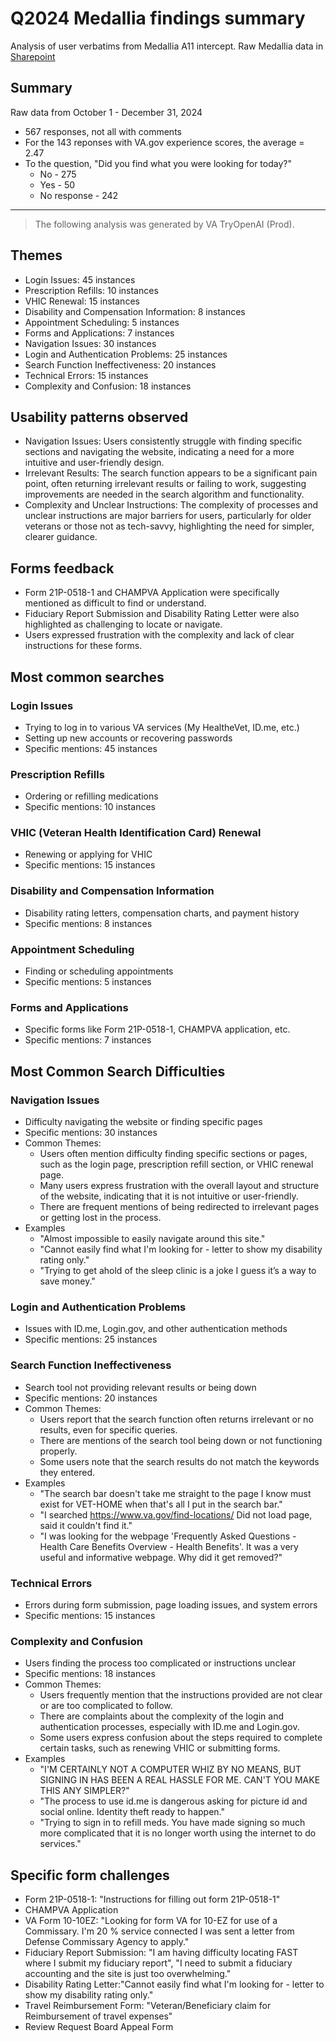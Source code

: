 # Q2024 Medallia findings summary

Analysis of user verbatims from Medallia A11 intercept. Raw Medallia data in [Sharepoint](https://dvagov-my.sharepoint.com/:x:/r/personal/suzanne_middaugh_va_gov/_layouts/15/Doc.aspx?sourcedoc=%7B28b1a61b-70d7-47ac-8bb0-e8949cf5d9d7%7D&action=edit&wdinitialsession=365dea12-c9da-79f5-9931-792910d4c9d9&wdrldsc=2&wdrldc=1&wdrldr=ReloadInEditMode%2CTransitionNonMetro%2COnSaveAsWebMet)

## Summary
Raw data from October 1 - December 31, 2024
- 567 responses, not all with comments
- For the 143 reponses with VA.gov experience scores, the average = 2.47
- To the question, "Did you find what you were looking for today?"
  - No - 275
  - Yes - 50
  - No response - 242

 ---
 > The following analysis was generated by VA TryOpenAI (Prod).

## Themes
- Login Issues: 45 instances
- Prescription Refills: 10 instances
- VHIC Renewal: 15 instances
- Disability and Compensation Information: 8 instances
- Appointment Scheduling: 5 instances
- Forms and Applications: 7 instances
- Navigation Issues: 30 instances
- Login and Authentication Problems: 25 instances
- Search Function Ineffectiveness: 20 instances
- Technical Errors: 15 instances
- Complexity and Confusion: 18 instances

## Usability patterns observed
- Navigation Issues: Users consistently struggle with finding specific sections and navigating the website, indicating a need for a more intuitive and user-friendly design.
- Irrelevant Results: The search function appears to be a significant pain point, often returning irrelevant results or failing to work, suggesting improvements are needed in the search algorithm and functionality.
- Complexity and Unclear Instructions: The complexity of processes and unclear instructions are major barriers for users, particularly for older veterans or those not as tech-savvy, highlighting the need for simpler, clearer guidance.

## Forms feedback
- Form 21P-0518-1 and CHAMPVA Application were specifically mentioned as difficult to find or understand.
- Fiduciary Report Submission and Disability Rating Letter were also highlighted as challenging to locate or navigate.
- Users expressed frustration with the complexity and lack of clear instructions for these forms.

## Most common searches

### Login Issues
- Trying to log in to various VA services (My HealtheVet, ID.me, etc.)
- Setting up new accounts or recovering passwords
- Specific mentions: 45 instances

### Prescription Refills
- Ordering or refilling medications
- Specific mentions: 10 instances

### VHIC (Veteran Health Identification Card) Renewal
- Renewing or applying for VHIC
- Specific mentions: 15 instances

### Disability and Compensation Information
- Disability rating letters, compensation charts, and payment history
- Specific mentions: 8 instances

### Appointment Scheduling
- Finding or scheduling appointments
- Specific mentions: 5 instances

### Forms and Applications
- Specific forms like Form 21P-0518-1, CHAMPVA application, etc.
- Specific mentions: 7 instances

## Most Common Search Difficulties

### Navigation Issues
- Difficulty navigating the website or finding specific pages
- Specific mentions: 30 instances
- Common Themes:
  - Users often mention difficulty finding specific sections or pages, such as the login page, prescription refill section, or VHIC renewal page.
  - Many users express frustration with the overall layout and structure of the website, indicating that it is not intuitive or user-friendly.
  - There are frequent mentions of being redirected to irrelevant pages or getting lost in the process.
- Examples
  - "Almost impossible to easily navigate around this site."
  - "Cannot easily find what I'm looking for - letter to show my disability rating only."
  - "Trying to get ahold of the sleep clinic is a joke I guess it’s a way to save money."

### Login and Authentication Problems
- Issues with ID.me, Login.gov, and other authentication methods
- Specific mentions: 25 instances

### Search Function Ineffectiveness
- Search tool not providing relevant results or being down
- Specific mentions: 20 instances
- Common Themes:
  - Users report that the search function often returns irrelevant or no results, even for specific queries.
  - There are mentions of the search tool being down or not functioning properly.
  - Some users note that the search results do not match the keywords they entered.
- Examples
  - "The search bar doesn't take me straight to the page I know must exist for VET-HOME when that's all I put in the search bar."
  - "I searched https://www.va.gov/find-locations/ Did not load page, said it couldn't find it."
  - "I was looking for the webpage 'Frequently Asked Questions - Health Care Benefits Overview - Health Benefits'. It was a very useful and informative webpage. Why did it get removed?"

### Technical Errors
- Errors during form submission, page loading issues, and system errors
- Specific mentions: 15 instances

### Complexity and Confusion
- Users finding the process too complicated or instructions unclear
- Specific mentions: 18 instances
- Common Themes:
  - Users frequently mention that the instructions provided are not clear or are too complicated to follow.
  - There are complaints about the complexity of the login and authentication processes, especially with ID.me and Login.gov.
  - Some users express confusion about the steps required to complete certain tasks, such as renewing VHIC or submitting forms.
- Examples
  - "I'M CERTAINLY NOT A COMPUTER WHIZ BY NO MEANS, BUT SIGNING IN HAS BEEN A REAL HASSLE FOR ME. CAN'T YOU MAKE THIS ANY SIMPLER?"
  - "The process to use id.me is dangerous asking for picture id and social online. Identity theft ready to happen."
  - "Trying to sign in to refill meds. You have made signing so much more complicated that it is no longer worth using the internet to do services."

## Specific form challenges

- Form 21P-0518-1: "Instructions for filling out form 21P-0518-1"
- CHAMPVA Application
- VA Form 10-10EZ: "Looking for form VA for 10-EZ for use of a Commissary. I'm 20 % service connected I was sent a letter from Defense Commissary Agency to apply."
- Fiduciary Report Submission: "I am having difficulty locating FAST where I submit my fiduciary report", "I need to submit a fiduciary accounting and the site is just too overwhelming."
- Disability Rating Letter:"Cannot easily find what I'm looking for - letter to show my disability rating only."
- Travel Reimbursement Form: "Veteran/Beneficiary claim for Reimbursement of travel expenses"
- Review Request Board Appeal Form
